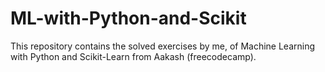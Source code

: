 # ML-with-Python-and-Scikit
This repository contains the solved exercises by me, of Machine Learning with Python and Scikit-Learn from Aakash (freecodecamp).
